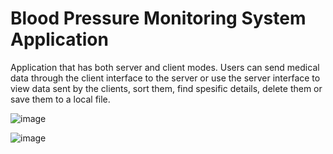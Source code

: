 # Blood Pressure Monitoring System Application

Application that has both server and client modes. Users can send medical data through the client interface to the server or use the server interface to view data sent by the clients, sort them, find spesific details, delete them or save them to a local file.

![image](https://user-images.githubusercontent.com/49875599/146655749-8f0b69f2-a493-45bb-bad4-35b2497eff14.png)

![image](https://user-images.githubusercontent.com/49875599/146655752-25c4c305-0b0a-498c-99d4-cfb776e28073.png)
